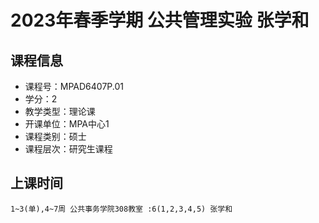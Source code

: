 # 2023年春季学期 公共管理实验 张学和






## 课程信息

- 课程号：MPAD6407P.01
- 学分：2
- 教学类型：理论课
- 开课单位：MPA中心1
- 课程类别：硕士
- 课程层次：研究生课程

## 上课时间

```
1~3(单),4~7周 公共事务学院308教室 :6(1,2,3,4,5) 张学和
```

